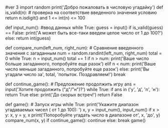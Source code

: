 #ver 3
import random
print('Добро пожаловать в числовую угадайку')
def is_valid(n):    # проверка на соответствие введенного значения условию
    return n.isdigit() and 1 <= int(n) <= 100

def input_num():    #ввод данных
  while True:
    guess = input()
    if is_valid(guess) == False:
      print('А может быть все-таки введем целое число от 1 до 100?')
    else:
      return int(guess)

def compare_num(left_num, right_num):    # Сравнение введенного значения с загаданным
  num = random.randint(left_num, right_num)
  total = 0
  while True: 
    n = input_num()
    total += 1
    if n > num:
      print('Ваше число больше загаданного, попробуйте еще разок')
    elif n < num:
      print('Ваше число меньше загаданного, попробуйте еще разок')
    else:
      print('Вы угадали число за', total, 'попыток. Поздравляем!')
      break

def continue_game():    # Предложение продолжить игру
  ans = input('Хотите продолжить ("д"/"н")?')
  while True:
    if ans in ('y', 'д', 'n', 'н'):
      return True
    else:
      print('До скорых встреч!')
      return False

def game():   # Запуск игры
  while True:
    print('Укажите диапазон угадаваемых чисел ( от 1 до 100): ')
    x, y = input_num(), input_num()
    if x > y:
      x, y = y, x
    print('Попоробуйте угадать число в диапазоне от', x, 'до', y)
    compare_num(x, y)
    if continue_game():
      continue
    else: 
      break 
game()
